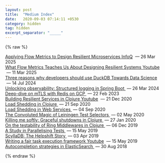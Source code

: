 ```yaml
---
layout: post
title:  "Medium Index"
date:   2020-09-03 07:14:11 +0530
category: hidden
tag: hidden
excerpt_separator: "_____"
---
```


<!-- BLOG-POST-LIST:START -->
{% raw %}
<div class="article-list-item pill-container">
<span>
<a href="https://www.infoq.com/articles/flow-metrics-microservices/">
​​Applying Flow Metrics to Design Resilient Microservices
<span class="pill">InfoQ</span></a>
<span class='copy'>&nbsp;—&nbsp;26 Mar 2025</span>
</span>
</div>


<div class="article-list-item pill-container">
<span>
<a href="https://www.youtube.com/watch?v=aDqtSvORFJc">
​​What Flow Metrics Teaches Us About Designing Resilient Systems
<span class="pill">Youtube</span></a>
<span class='copy'>&nbsp;—&nbsp;11 Mar 2025</span>
</span>
</div>

<div class="article-list-item pill-container">
<span>
<a href="https://mourjo.medium.com/three-reasons-why-developers-should-use-duckdb-0884c8e9f02a?source=mourjo.me">
Three reasons why developers should use DuckDB
<span class="pill">Towards Data Science</span></a>
<span class='copy'>&nbsp;—&nbsp;14 Jul 2024</span>
</span>
</div>


<div class="article-list-item pill-container">
<span>
<a href="https://medium.com/booking-com-development/unlocking-observability-structured-logging-in-spring-boot-c81dbabfb9e7?source=mourjo.me">
Unlocking observability: Structured logging in Spring Boot
</a>
<span class='copy'>&nbsp;—&nbsp;26 Mar 2024</span>
</span>
</div>


<div class="article-list-item pill-container">
<span>
<a href="https://mourjo.medium.com/building-a-secure-web-chat-with-redis-mtls-and-gcp-e52007ba362d?source=mourjo.me">
Deep-dive on mTLS with Redis on GCP
</a>
<span class='copy'>&nbsp;—&nbsp;22 Feb 2023</span>
</span>
</div>

<div class="article-list-item pill-container">
<span>
<a href="https://www.youtube.com/watch?v=hII32IRXbAE">
Building Resilient Services in Clojure
<span class="pill">Youtube</span></a>
<span class='copy'>&nbsp;—&nbsp;21 Dec 2020</span>
</span>
</div>



<div class="article-list-item pill-container">
<span>
<a href="https://medium.com/helpshift-engineering/load-shedding-in-clojure-d4857ce11588?source=mourjo.me">
Load Shedding in Clojure
</a>
<span class='copy'>&nbsp;—&nbsp;21 Sep 2020</span>
</span>
</div>


<div class="article-list-item pill-container">
<span>
<a href="https://medium.com/helpshift-engineering/load-shedding-in-web-services-9fa8cfa1ffe4?source=mourjo.me">
Load Shedding in Web Services
</a>
<span class='copy'>&nbsp;—&nbsp;04 Sep 2020</span>
</span>
</div>


<div class="article-list-item pill-container">
<span>
<span>
<a href="https://medium.com/helpshift-engineering/the-convoluted-magic-of-leiningen-test-selectors-2eb6c452dfcf?source=mourjo.me">
The Convoluted Magic of Leiningen Test Selectors
</a>
<span class='copy'>&nbsp;—&nbsp;02 May 2020</span>
</span>
</span>
</div>


<div class="article-list-item pill-container">
<span>
<a href="https://medium.com/helpshift-engineering/achieving-graceful-restarts-of-clojure-services-b3a3b9c1d60d?source=mourjo.me">
Killing me softly: Graceful shutdowns in Clojure
</a>
<span class='copy'>&nbsp;—&nbsp;27 Jan 2020</span>
</span>
</div>


<div class="article-list-item pill-container">
<span>
<a href="https://medium.com/helpshift-engineering/on-the-testability-of-ring-middlewares-in-clojure-6795eae60f2a?source=mourjo.me">
On the testability of Ring Middlewares in Clojure
</a>
<span class='copy'>&nbsp;—&nbsp;06 Dec 2019</span>
</span>
</div>


<div class="article-list-item pill-container">
<span>
<a href="https://medium.com/helpshift-engineering/a-study-in-parallelising-tests-b5253817beae?source=mourjo.me">
A Study in Parallelising Tests
</a>
<span class='copy'>&nbsp;—&nbsp;15 May 2019</span>
</span>
</div>


<div class="article-list-item pill-container">
<span>
<a href="https://medium.com/helpshift-engineering/scylladb-the-helpshift-story-3d332bf80ce2?source=mourjo.me">
ScyllaDB: The Helpshift Story
</a>
<span class='copy'>&nbsp;—&nbsp;03 Apr 2019</span>
</span>
</div>

<div class="article-list-item pill-container">
<span>
<a href="https://www.youtube.com/watch?v=oonmTibQgLo">
Writing a fair task execution framework
<span class="pill">Youtube</span></a>
<span class='copy'>&nbsp;—&nbsp;15 May 2019</span>
</span>
</div>



<div class="article-list-item pill-container">
<span>
<a href="https://mourjo.medium.com/a-detailed-comparison-between-autocompletion-strategies-in-elasticsearch-66cb9e9c62c4">
Autocompletion strategies in ElasticSearch
</a>
<span class='copy'>&nbsp;—&nbsp;30 Aug 2018</span>
</span>
</div>

{% endraw %}
<!-- BLOG-POST-LIST:END -->
